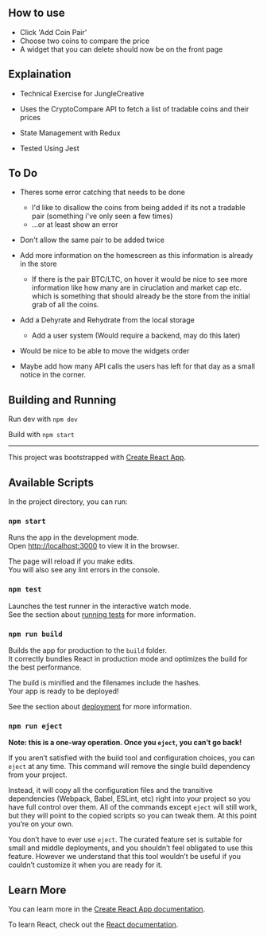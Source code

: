 ## How to use

- Click 'Add Coin Pair'
- Choose two coins to compare the price
- A widget that you can delete should now be on the front page

## Explaination

- Technical Exercise for JungleCreative
- Uses the CryptoCompare API to fetch a list of tradable coins and their prices

- State Management with Redux
- Tested Using Jest

## To Do
- Theres some error catching that needs to be done
   - I'd like to disallow the coins from being added if its not a tradable pair (something i've only seen a few times)
   - ...or at least show an error

- Don't allow the same pair to be added twice
- Add more information on the homescreen as this information is already in the store
   - If there is the pair BTC/LTC, on hover it would be nice to see more information like how many are in ciruclation and market cap etc. which is something that should already be the store from the initial grab of all the coins.

- Add a Dehyrate and Rehydrate from the local storage
   - Add a user system (Would require a backend, may do this later)

- Would be nice to be able to move the widgets order

- Maybe add how many API calls the users has left for that day as a small notice in the corner.

## Building and Running

Run dev with `npm dev`

Build with `npm start`

---

This project was bootstrapped with [Create React App](https://github.com/facebook/create-react-app).

## Available Scripts

In the project directory, you can run:

### `npm start`

Runs the app in the development mode.<br>
Open [http://localhost:3000](http://localhost:3000) to view it in the browser.

The page will reload if you make edits.<br>
You will also see any lint errors in the console.

### `npm test`

Launches the test runner in the interactive watch mode.<br>
See the section about [running tests](https://facebook.github.io/create-react-app/docs/running-tests) for more information.

### `npm run build`

Builds the app for production to the `build` folder.<br>
It correctly bundles React in production mode and optimizes the build for the best performance.

The build is minified and the filenames include the hashes.<br>
Your app is ready to be deployed!

See the section about [deployment](https://facebook.github.io/create-react-app/docs/deployment) for more information.

### `npm run eject`

**Note: this is a one-way operation. Once you `eject`, you can’t go back!**

If you aren’t satisfied with the build tool and configuration choices, you can `eject` at any time. This command will remove the single build dependency from your project.

Instead, it will copy all the configuration files and the transitive dependencies (Webpack, Babel, ESLint, etc) right into your project so you have full control over them. All of the commands except `eject` will still work, but they will point to the copied scripts so you can tweak them. At this point you’re on your own.

You don’t have to ever use `eject`. The curated feature set is suitable for small and middle deployments, and you shouldn’t feel obligated to use this feature. However we understand that this tool wouldn’t be useful if you couldn’t customize it when you are ready for it.

## Learn More

You can learn more in the [Create React App documentation](https://facebook.github.io/create-react-app/docs/getting-started).

To learn React, check out the [React documentation](https://reactjs.org/).
